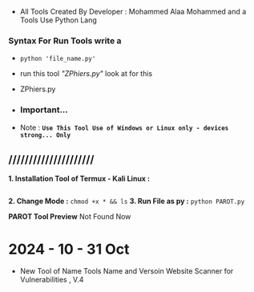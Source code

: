 - All Tools Created By Developer : Mohammed Alaa Mohammed and a Tools Use Python Lang

### Syntax For Run Tools write a

- ```python 'file_name.py'```

* run this tool *"ZPhiers.py"* look at for this
- ZPhiers.py

- ### Important...
  
-  Note : **```Use This Tool Use of Windows or Linux only - devices strong... Only```**

## /////////////////////

**1. Installation Tool of Termux  - Kali Linux :**
```git clone https://github.com/DARKGITHUBPRO/Tools-
```

**2. Change Mode :**
```chmod +x * && ls```
**3. Run File as py :**
```python PAROT.py```


 __PAROT Tool Preview__
 Not Found Now 



# 2024 - 10 - 31 Oct

- New Tool of Name Tools Name and Versoin Website Scanner for Vulnerabilities , V.4

  
